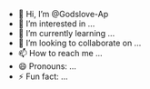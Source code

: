 - 👋 Hi, I’m @Godslove-Ap
- 👀 I’m interested in ...
- 🌱 I’m currently learning ...
- 💞️ I’m looking to collaborate on ...
- 📫 How to reach me ...
- 😄 Pronouns: ...
- ⚡ Fun fact: ...

<!---
Godslove-Ap/Godslove-Ap is a ✨ special ✨ repository because its `README.md` (this file) appears on your GitHub profile.
You can click the Preview link to take a look at your changes.
--->
